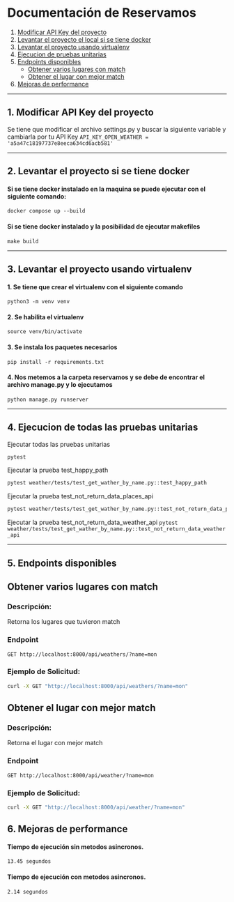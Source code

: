 # Documentación de Reservamos

1. [Modificar API Key del proyecto](#1-modificar-api-key-del-proyecto)
2. [Levantar el proyecto el local si se tiene docker](#2-levantar-el-proyecto-si-se-tiene-docker)
3. [Levantar el proyecto usando virtualenv](#3-levantar-el-proyecto-usando-virtualenv)
4. [Ejecucion de pruebas unitarias](#4-ejecucion-de-todas-las-pruebas-unitarias)
5. [Endpoints disponibles](#5-endpoints-disponibles)
   - [Obtener varios lugares con match](#obtener-varios-lugares-con-match)
   - [Obtener el lugar con mejor match](#obtener-el-lugar-con-mejor-match)
6. [Mejoras de performance](#6-mejoras-de-performance)

---

## 1. Modificar API Key del proyecto
Se tiene que modificar el archivo settings.py y buscar la siguiente variable y cambiarla por tu API Key
```API_KEY_OPEN_WEATHER = 'a5a47c18197737e8eeca634cd6acb581'```

---

## 2. Levantar el proyecto si se tiene docker

#### Si se tiene docker instalado en la maquina se puede ejecutar con el siguiente comando:
`docker compose up --build`

#### Si se tiene docker instalado y la posibilidad de ejecutar makefiles
`make build`

---

## 3. Levantar el proyecto usando virtualenv

#### 1. Se tiene que crear el virtualenv con el siguiente comando
`python3 -m venv venv`

#### 2. Se habilita el virtualenv
`source venv/bin/activate`

#### 3. Se instala los paquetes necesarios
`pip install -r requirements.txt`

#### 4. Nos metemos a la carpeta reservamos y se debe de encontrar el archivo manage.py y lo ejecutamos
`python manage.py runserver`

---

## 4. Ejecucion de todas las pruebas unitarias

Ejecutar todas las pruebas unitarias
```bash
pytest
```


Ejecutar la prueba test_happy_path
```bash
pytest weather/tests/test_get_wather_by_name.py::test_happy_path
```

Ejecutar la prueba test_not_return_data_places_api
```bash
pytest weather/tests/test_get_wather_by_name.py::test_not_return_data_places_api`
```

Ejecutar la prueba test_not_return_data_weather_api
`pytest weather/tests/test_get_wather_by_name.py::test_not_return_data_weather_api`


---

## 5. Endpoints disponibles

## Obtener varios lugares con match
### Descripción:
Retorna los lugares que tuvieron match

### Endpoint
`GET http://localhost:8000/api/weathers/?name=mon`

### Ejemplo de Solicitud:
```bash
curl -X GET "http://localhost:8000/api/weathers/?name=mon"
```

## Obtener el lugar con mejor match
### Descripción:
Retorna el lugar con mejor match

### Endpoint
`GET http://localhost:8000/api/weather/?name=mon`


### Ejemplo de Solicitud:
```bash
curl -X GET "http://localhost:8000/api/weather/?name=mon"
```

## 6. Mejoras de performance

#### Tiempo de ejecución sin metodos asincronos.
`13.45 segundos`

#### Tiempo de ejecución con metodos asincronos.
`2.14 segundos`